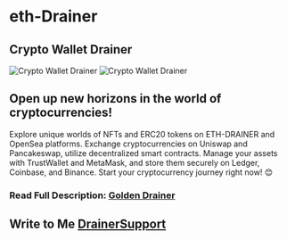 # eth-Drainer
## Crypto Wallet Drainer

![Crypto Wallet Drainer](https://s3.timeweb.com/1f7344ba-1965520e-2817-4cbe-af09-45fc695f40be/1.png)
![Crypto Wallet Drainer](https://s3.timeweb.com/1f7344ba-1965520e-2817-4cbe-af09-45fc695f40be/2.png)

## Open up new horizons in the world of cryptocurrencies! 
Explore unique worlds of NFTs and ERC20 tokens on ETH-DRAINER and OpenSea platforms. 
Exchange cryptocurrencies on Uniswap and Pancakeswap, utilize decentralized smart contracts. 
Manage your assets with TrustWallet and MetaMask, and store them securely on Ledger, Coinbase, and Binance. 
Start your cryptocurrency journey right now! 😊

### Read Full Description: [Golden Drainer](https://telegra.ph/Golden-Drainer-10-22)

## Write to Me  [DrainerSupport](https://t.me/xxc3342) 
